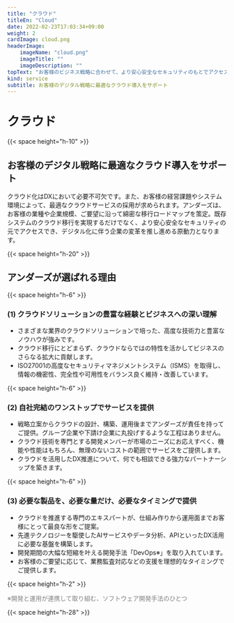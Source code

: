 ```yaml
---
title: "クラウド"
titleEn: "Cloud"
date: 2022-02-23T17:03:34+09:00
weight: 2
cardImage: cloud.png
headerImage:
    imageName: "cloud.png"
    imageTitle: ""
    imageDescription: ""
topText: "お客様のビジネス戦略に合わせて、より安心安全なセキュリティのもとでアクセスできるクラウドサービスの導入をサポートします。"
kind: service
subtitle: お客様のデジタル戦略に最適なクラウド導入をサポート
---
```


# クラウド　

{{< space height="h-10" >}}

## お客様のデジタル戦略に最適なクラウド導入をサポート

クラウド化はDXにおいて必要不可欠です。また、お客様の経営課題やシステム環境によって、最適なクラウドサービスの採用が求められます。アンダーズは、お客様の業種や企業規模、ご要望に沿って綿密な移行ロードマップを策定。既存システムのクラウド移行を実現するだけでなく、より安心安全なセキュリティの元でアクセスでき、デジタル化に伴う企業の変革を推し進める原動力となります。

{{< space height="h-20" >}}

## アンダーズが選ばれる理由

{{< space height="h-6" >}}

### (1)	クラウドソリューションの豊富な経験とビジネスへの深い理解

* さまざまな業界のクラウドソリューションで培った、高度な技術力と豊富なノウハウが強みです。
* クラウド移行にとどまらず、クラウドならではの特性を活かしてビジネスのさらなる拡大に貢献します。
* ISO27001の高度なセキュリティマネジメントシステム（ISMS）を取得し、情報の機密性、完全性や可用性をバランス良く維持・改善しています。   
  
{{< space height="h-6" >}}

### (2)	自社完結のワンストップでサービスを提供

* 戦略立案からクラウドの設計、構築、運用後までアンダーズが責任を持ってご提供。グループ企業や下請け企業に丸投げするような工程はありません。
* クラウド技術を専門とする開発メンバーが市場のニーズにお応えすべく、機能や性能はもちろん、無理のないコストの範囲でサービスをご提供します。
* クラウドを活用したDX推進について、何でも相談できる強力なパートナーシップを築きます。

{{< space height="h-6" >}}

### (3)	必要な製品を、必要な量だけ、必要なタイミングで提供

* クラウドを推進する専門のエキスパートが、仕組み作りから運用面までお客様にとって最良な形をご提案。
* 先進テクノロジーを駆使したAIサービスやデータ分析、APIといったDX活用に必要な基盤を構築します。
* 開発期間の大幅な短縮を叶える開発手法「DevOps※」を取り入れています。
* お客様のご要望に応じて、業務監査対応などの支援を理想的なタイミングでご提供します。  

{{< space height="h-2" >}}

<font color="gray">※開発と運用が連携して取り組む、ソフトウェア開発手法のひとつ</font>

{{< space height="h-28" >}}

